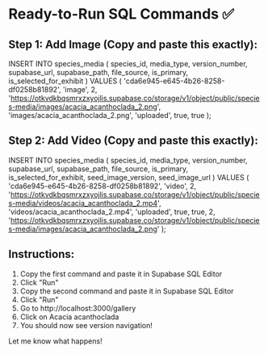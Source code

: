 # Ready-to-Run SQL Commands ✅

## Step 1: Add Image (Copy and paste this exactly):

INSERT INTO species_media (
    species_id,
    media_type,
    version_number,
    supabase_url,
    supabase_path,
    file_source,
    is_primary,
    is_selected_for_exhibit
) VALUES (
    'cda6e945-e645-4b26-8258-df0258b81892',
    'image',
    2,
    'https://otkvdkbqsmrxzxyojlis.supabase.co/storage/v1/object/public/species-media/images/acacia_acanthoclada_2.png',
    'images/acacia_acanthoclada_2.png',
    'uploaded',
    true,
    true
);

## Step 2: Add Video (Copy and paste this exactly):

INSERT INTO species_media (
    species_id,
    media_type,
    version_number,
    supabase_url,
    supabase_path,
    file_source,
    is_primary,
    is_selected_for_exhibit,
    seed_image_version,
    seed_image_url
) VALUES (
    'cda6e945-e645-4b26-8258-df0258b81892',
    'video',
    2,
    'https://otkvdkbqsmrxzxyojlis.supabase.co/storage/v1/object/public/species-media/videos/acacia_acanthoclada_2.mp4',
    'videos/acacia_acanthoclada_2.mp4',
    'uploaded',
    true,
    true,
    2,
    'https://otkvdkbqsmrxzxyojlis.supabase.co/storage/v1/object/public/species-media/images/acacia_acanthoclada_2.png'
);

## Instructions:
1. Copy the first command and paste it in Supabase SQL Editor
2. Click "Run" 
3. Copy the second command and paste it in Supabase SQL Editor  
4. Click "Run"
5. Go to http://localhost:3000/gallery
6. Click on Acacia acanthoclada
7. You should now see version navigation!

Let me know what happens!